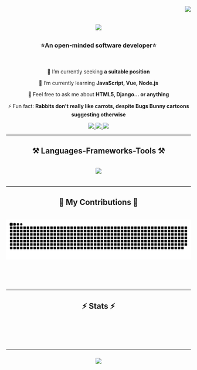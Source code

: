 <img align="right" src="https://visitor-badge.laobi.icu/badge?page_id=ssafyjiyong.ssafyjiyong" />

<h1 align="center">
    <img src="https://readme-typing-svg.herokuapp.com/?font=Righteous&size=35&center=true&vCenter=true&width=500&height=70&duration=3000&lines=Hi+There!+👋;+I'm+Jiyong+Kim😊;" />
</h1>

<h3 align="center">⭐An open-minded software developer⭐</h3>

<br/>

<div align="center">
 
 🔭 I’m currently seeking **a suitable position**
 
 🌱 I’m currently learning **JavaScript, Vue, Node.js**

 💬 Feel free to ask me about **HTML5, Django... or anything**

 ⚡ Fun fact: **Rabbits don't really like carrots, despite Bugs Bunny cartoons suggesting otherwise**
 
 </div>
 
<div align="center"> 
  <a href="mailto:aop8021@gmail.com">
    <img src="https://img.shields.io/badge/Gmail-333333?style=for-the-badge&logo=gmail&logoColor=red" />
  </a>
  <a href="https://open.kakao.com/o/grSbqTFf" >
    <img src="https://img.shields.io/badge/Kakaotalk-ECD53F?style=for-the-badge&logo=kakaotalk&logoColor=grey" />
  </a>
  <a href="#" >
     <img src="https://img.shields.io/badge/Portfolio-FF5722?style=for-the-badge&logo=todoist&logoColor=white" /> 
    <!-- sqlite, safari, google-chrome are other good icon options -->
  </a>
</div>

 <hr/>
 
<h2 align="center">⚒️ Languages-Frameworks-Tools ⚒️</h2>
<br/>
<div align="center">
    <img src="https://skillicons.dev/icons?i=python,java,vscode,django,vue,html,css,bootstrap,javascript,sqlite,nodejs,git,github" />
  
  <br>
</div>

<br/>
<hr/>

<div align="center">
  <h2>🐍 My Contributions 🐍</h2>
  <br>
  <img alt="snake eating my contributions" src="https://raw.githubusercontent.com/ssafyjiyong/ssafyjiyong/output/github-contribution-grid-snake.svg" />
  
  <br/><br/><br/>
</div>

<hr/>

<h2 align="center">⚡ Stats ⚡</h2>
<br>
<div align=center>
  
</div>

<br/><br/>
<hr/>

<h3 align="center">
    <img src="https://readme-typing-svg.herokuapp.com/?font=Righteous&size=25&center=true&vCenter=true&width=500&height=70&duration=4000&lines=Thanks+for+visiting!+✌️;+Shoot+me+a+message+on+Kakaotalk+📞;I'm+always+down+to+collab+😎">
</h3>

<br/>

<!--
**ssafyjiyong/ssafyjiyong** is a ✨ _special_ ✨ repository because its `README.md` (this file) appears on your GitHub profile.

Here are some ideas to get you started:

- 🔭 I’m currently working on ...
- 🌱 I’m currently learning ...
- 👯 I’m looking to collaborate on ...
- 🤔 I’m looking for help with ...
- 💬 Ask me about ...
- 📫 How to reach me: ...
- 😄 Pronouns: ...
- ⚡ Fun fact: ...
-->
